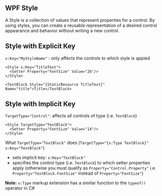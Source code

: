 ## WPF Style
A Style is a collection of values that represent properties for a control. By using styles, you can create a reusable representation of a desired control appearance and behavior without writing a new control.


## Style with Explicit Key
`x:Key="MyStyleName"` : only affects the controls to which style is appied
```
<Style x:Key="TitleText">
  <Setter Property="FontSize" Value="26"/>
</Style>

<TextBlock Style="{StaticResource TitleText}" Name="title">Title</TextBlock>
```

## Style with Implicit Key
`TargetType="Control"`: affects all controls of type (i.e. `TextBlock`)
```
<Style TargetType="TextBlock">
  <Setter Property="FontSize" Value="14"/>
</Style>
```
What `TargetType="TextBlock"` does (`TargetType="{x:Type TextBlock}" x:Key="TextBlock"`)
* sets implicit key: `x:Key="TextBlock"`
* specifies the control type (i.e. `TextBlock`) to which setter properties apply (otherwise you must qualify as `Property="Control.Property"` i.e. `Property="TextBlock.FontSize"` instead of `Property="FontSize"`)

**Note:** `x:Type` markup extension has a similar function to the `typeof()` operator in C# 
